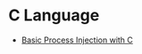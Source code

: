 # C Language

- [Basic Process Injection with C](https://medium.com/@lsecqt/basic-process-injection-with-c-e6d4d2fa3b4a)
